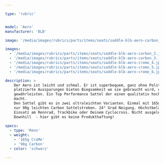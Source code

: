 ```yaml
---

type: 'rubric'


model: 'Aero'
manufacturer: 'BLB'

image: '/media/images/rubrics/parts/items/seats/saddle-blb-aero-carbon_1.jpeg'

images:
  - '/media/images/rubrics/parts/items/seats/saddle-blb-aero-carbon_2.jpeg'
  - '/media/images/rubrics/parts/items/seats/saddle-blb-aero-carbon_3.jpeg'
  - '/media/images/rubrics/parts/items/seats/saddle-blb-aero-cromo_4.jpeg'
  - '/media/images/rubrics/parts/items/seats/saddle-blb-aero-cromo_5.jpeg'
  - '/media/images/rubrics/parts/items/seats/saddle-blb-aero-cromo_6.jpeg'

description: >
    Der Aero ist leicht und schmal. Er ist superbequem, ganz ohne Polsterung. Anatomisch sinnvoll 
    platzierte Aussparungen bieten Biegsamkeit wo sie gebraucht wird, um maximalen Komfort zu 
    gewährleisten. Ein Top Performance Sattel der einen qualitativ hochwertigen Aufbau perfekt 
    macht.
    Den Sattel gibt es in zwei ultraleichten Varianten. Einmal mit 165g CroMo Sattelsteben, oder mit 
    nur 98g leichten Carbon Sattelstreben. 24° Grad Neigung. Höchstbelastung: 100kg. Nur für den 
    Einsatz am Rennrad, Trackbike oder Deinem Cyclocross. Nicht ausgelegt für AM, Enduro und 
    Downhill  - hier gibt es keine Produkthaftung!
    
specs: 
  - type: 'Renn'
  - weight: 
    - '165g CroMo'
    - '98g Carbon'
  - color: 'schwarz'

---
```

